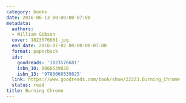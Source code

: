 ```yaml
---
category: books
date: 2016-06-13 00:00:00-07:00
metadata:
  authors:
  - William Gibson
  cover: 1823576681.jpg
  end_date: 2016-07-02 00:00:00-07:00
  format: paperback
  ids:
    goodreads: '1823576681'
    isbn_10: 0060539828
    isbn_13: '9780060539825'
  link: https://www.goodreads.com/book/show/22323.Burning_Chrome
  status: read
title: Burning Chrome
---
```

